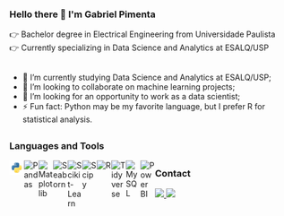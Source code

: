 ### Hello there 👋 I'm Gabriel Pimenta

👉 Bachelor degree in Electrical Engineering from Universidade Paulista <br>
👉 Currently specializing in Data Science and Analytics at ESALQ/USP

##

- 🌱 I’m currently studying Data Science and Analytics at ESALQ/USP;
- 👯 I’m looking to collaborate on machine learning projects;
- 🤔 I’m looking for an opportunity to work as a data scientist;
- ⚡ Fun fact: Python may be my favorite language, but I prefer R for statistical analysis.

##
<h3> Languages and Tools </h3>
<img align="left" alt="Python" width="26px" src="https://raw.githubusercontent.com/github/explore/80688e429a7d4ef2fca1e82350fe8e3517d3494d/topics/python/python.png" />
<img align="left" alt="Pandas" width="26px" src="https://pandas.pydata.org/static/img/favicon_white.ico" />
<img align="left" alt="Matplotlib" width="26px" src="https://upload.wikimedia.org/wikipedia/commons/thumb/0/01/Created_with_Matplotlib-logo.svg/2048px-Created_with_Matplotlib-logo.svg.png" />
<img align="left" alt="Seaborn" width="26px" src="https://user-images.githubusercontent.com/315810/92161415-9e357100-edfe-11ea-917d-f9e33fd60741.png" />
<img align="left" alt="Scikit-Learn" width="26px" src="https://avatars-03.gitter.im/group/iv/4/57542cd7c43b8c60197770d2" />
<img align="left" alt="Scipy" width="26px" src="https://images.opencollective.com/scipy/c7e4afc/logo/256.png" />
<img align="left" alt="R" width="26px" src="https://cdn.iconscout.com/icon/free/png-256/r-5-283170.png" />
<img align="left" alt="Tidyverse" width="26px" src="https://styles.redditmedia.com/t5_12toss/styles/communityIcon_t8878p287f331.png" />
<img align="left" alt="MySQL" width="26px" src="https://logospng.org/download/mysql/mysql-256.png" />
<img align="left" alt="Power BI" width="26px" src="https://i0.wp.com/www.fourmoo.com/wp-content/uploads/2020/11/PowerBI.256x256.png?fit=256%2C256&ssl=1" />

##
<h3> Contact </h3>

<a href="https://wa.me/<5516991221330>" alt="WhatsApp" target="_blank">

<img src="https://img.shields.io/badge/-WhatsApp-25d366?style=flat-square&labelColor=25d366&logo=whatsapp&logoColor=white&link=https://wa.me/<SEUNUMERO>"/>

</a>

<a href="mailto:<gttpimenta@gmail.com>" alt="gmail" target="_blank">

<img src="https://img.shields.io/badge/-Gmail-FF0000?style=flat-square&labelColor=FF0000&logo=gmail&logoColor=white&link=mailto:<SEUEMAIL>" />

</a>
